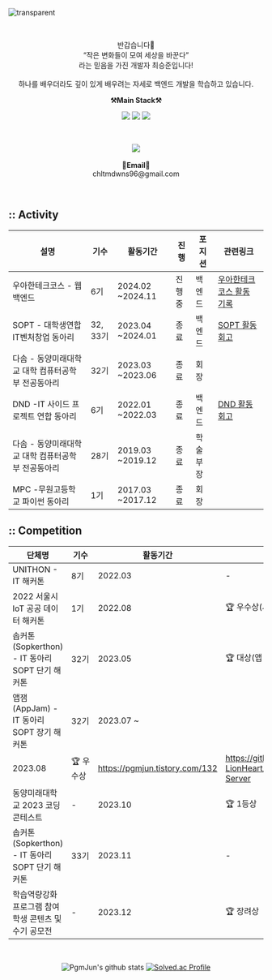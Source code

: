 ![transparent](https://capsule-render.vercel.app/api?type=transparent&fontColor=703ee5&text=PgmJun's%20GitHub%20&height=150&fontSize=60&desc=Welcome!&descAlignY=75&descAlign=60)

   
<br>

<p align="center">
    반갑습니다👐 <br>
    “작은 변화들이 모여 세상을 바꾼다” <br>
    라는 믿음을 가진 개발자 최승준입니다! <br><br>
    하나를 배우더라도 깊이 있게 배우려는 자세로 백엔드 개발을 학습하고 있습니다.
</p>


<p align="center">
    <Strong>⚒️Main Stack⚒️</Strong><br>
</p>

<p align="center" display="inline-block">
    <img src="https://img.shields.io/badge/JAVA-007396?style=for-the-badge&logo=java&logoColor=white"> 
    <img src="https://img.shields.io/badge/SpringBoot-6DB33F?style=for-the-badge&logo=SpringBoot&logoColor=white">
    <img src="https://img.shields.io/badge/AWS-232F3E?style=for-the-badge&logo=Amazon AWS&logoColor=white">
</p>

<br>
<p align="center">
   <a href="https://hits.seeyoufarm.com"><img src="https://hits.seeyoufarm.com/api/count/incr/badge.svg?url=https%3A%2F%2Fgithub.com%2FPgmJun%2Fhit-counter&count_bg=%2379C83D&title_bg=%23555555&icon=&icon_color=%23E7E7E7&title=hits&edge_flat=false"/></a>
<br><br>
<Strong>📧Email📧</Strong><br>chltmdwns96@gmail.com<br>

</p>

<br>

## **::** Activity

| 설명 | 기수 | 활동기간 | 진행 | 포지션 | 관련링크 |
| --- | --- | --- | --- | --- | --- |
| 우아한테크코스 - 웹 백엔드 | 6기 | 2024.02 ~2024.11 | 진행중 | 백엔드 | [우아한테크코스 활동 기록](https://github.com/PgmJun/woowa-history) |
| SOPT - 대학생연합 IT벤처창업 동아리 | 32, 33기 | 2023.04 ~2024.01 | 종료 | 백엔드 | [SOPT 활동 회고](https://pgmjun.tistory.com/132) |
| 다솜 - 동양미래대학교 대학 컴퓨터공학부 전공동아리 | 32기 | 2023.03 ~2023.06 | 종료 | 회장 |  |
| DND -IT 사이드 프로젝트 연합 동아리 | 6기 | 2022.01 ~2022.03 | 종료 | 백엔드 | [DND 활동 회고](https://pgmjun.tistory.com/46) |
| 다솜 - 동양미래대학교 대학 컴퓨터공학부 전공동아리 | 28기 | 2019.03 ~2019.12 | 종료 | 학술부장 |  |
| MPC -무원고등학교 파이썬 동아리 | 1기 | 2017.03 ~2017.12 | 종료 | 회장 |  |

## **::** Competition

| 단체명 | 기수 | 활동기간 | 수상 | 회고 | github |
| --- | --- | --- | --- | --- | --- |
| UNITHON - IT 해커톤 | 8기 | 2022.03 | - | https://pgmjun.tistory.com/50 |  |
|  2022 서울시 IoT 공공 데이터 해커톤 | 1기 | 2022.08 | 🏆 우수상(서울특별시장상) | https://pgmjun.tistory.com/78 |  |
| 솝커톤(Sopkerthon) - IT 동아리 SOPT 단기 해커톤 | 32기 | 2023.05 | 🏆 대상(앱 부문) | https://pgmjun.tistory.com/121 |  |
| 앱잼(AppJam) - IT 동아리 SOPT 장기 해커톤 | 32기 | 2023.07 ~
2023.08 | 🏆 우수상 | https://pgmjun.tistory.com/132 | https://github.com/Team-LionHeart/LionHeart-Server |
| 동양미래대학교 2023 코딩 콘테스트 | - | 2023.10 | 🏆 1등상 |  |  |
| 솝커톤(Sopkerthon) - IT 동아리 SOPT 단기 해커톤 | 33기 | 2023.11 | - |  |  |
| 학습역량강화 프로그램 참여 학생 콘텐츠 및 수기 공모전 | - | 2023.12 | 🏆 장려상 |  |  |

<br>

<div align="center">
    
![PgmJun's github stats](https://github-readme-stats.vercel.app/api?username=pgmjun&show_icons=true)
[![Solved.ac Profile](http://mazassumnida.wtf/api/v2/generate_badge?boj=chltmdwns96)](https://solved.ac/chltmdwns96/)
    
</div>
